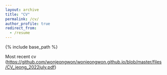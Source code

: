 ```yaml
---
layout: archive
title: "CV"
permalink: /cv/
author_profile: true
redirect_from:
  - /resume
---
```


{% include base_path %}

Most recent cv (https://github.com/wonjeongwon/wonjeongwon.github.io/blob/master/files/CV_jeong_2022july.pdf)
